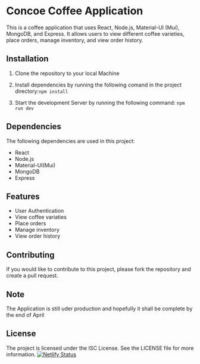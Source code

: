 # Concoe Coffee Application

This is a coffee application that uses React, Node.js, Material-UI (Mui), MongoDB, and Express. It allows users to view different coffee varieties, place orders, manage inventory, and view order history.

## Installation

1. Clone the repository to your local Machine
2. Install dependencies by running the following comand in the project directory:`npm install`

3. Start the development Server by running the following command: `npm run dev`

## Dependencies

The following dependencies are used in this project:

- React
- Node.js
- Material-UI(Mui)
- MongoDB
- Express

## Features

- User Authentication
- View coffee variaties
- Place orders
- Manage inventory
- View order history

## Contributing

If you would like to contribute to this project, please fork the repository and create a pull request.

## Note

The Application is still uder production and hopefully it shall be complete by the end of April

## License

The project is licensed under the ISC License. See the LICENSE file for more information.
[![Netlify Status](https://api.netlify.com/api/v1/badges/eff2da57-938d-4249-b090-febd19f332e2/deploy-status)](https://app.netlify.com/sites/quiet-frangipane-5f0ff6/deploys)
